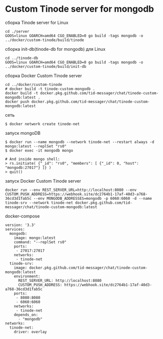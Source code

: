 # Custom Tinode server for mongodb

сборка Tinode server for Linux
```
cd ./server
GOOS=linux GOARCH=amd64 CGO_ENABLED=0 go build -tags mongodb -o ../docker/custom-tinode/build/tinode
```

сборка init-db(tinode-db for mongodb) для Linux 
```
cd ../tinode-db
GOOS=linux GOARCH=amd64 CGO_ENABLED=0 go build -tags mongodb -o ../docker/custom-tinode/build/init-db
```

сборка Docker Custom Tinode server
```
cd ../docker/custom-tinode
# docker build -t tinode-custom-mongodb .
docker build -t docker.pkg.github.com/tid-messager/chat/tinode-custom-mongodb:latest .
docker push docker.pkg.github.com/tid-messager/chat/tinode-custom-mongodb:latest
```

сеть
```
$ docker network create tinode-net
```

запуск mongoDB
```
$ docker run --name mongodb --network tinode-net --restart always -d mongo:latest --replSet "rs0"
$ docker exec -it mongodb mongo

# And inside mongo shell:
> rs.initiate( {"_id": "rs0", "members": [ {"_id": 0, "host": "mongodb:27017"} ]} )
> quit()
```

запуск Docker Custom Tinode server
```
docker run --env REST_SERVER_URL=http://localhost:8080 --env CUSTOM_PUSH_ADDRESS=https://webhook.site/dc2764b1-17af-40d3-a768-36cd3d1fab5c --env MONGODB_ADDRESSES=mongodb -p 6060:6060 -d --name tinode-srv --network tinode-net docker.pkg.github.com/tid-messager/chat/tinode-custom-mongodb:latest
```

docker-compose
```
version: '3.3'
services:
  mongodb:
    image: mongo:latest
    command: "--replSet rs0"
    ports:
     - 27017:27017
    networks:
     - tinode-net
  tinode-srv:
    image: docker.pkg.github.com/tid-messager/chat/tinode-custom-mongodb:latest
    environment:
      REST_SERVER_URL: http://localhost:8080
      CUSTOM_PUSH_ADDRESS: https://webhook.site/dc2764b1-17af-40d3-a768-36cd3d1fab5c
    ports:
     - 8080:8080
     - 6060:6060
    networks:
     - tinode-net
    depends_on:
      - "mongodb" 
networks:
  tinode-net:
    driver: overlay
```